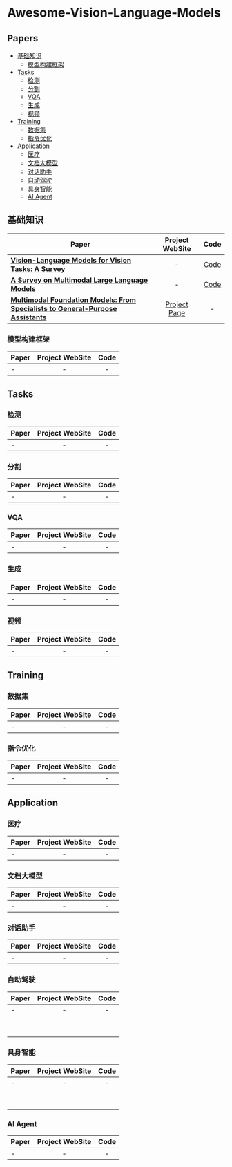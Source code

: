 # Awesome-Vision-Language-Models

## Papers
- [基础知识](#基础知识)
  - [模型构建框架](#模型构建框架)
- [Tasks](#tasks)
  - [检测](#检测)
  - [分割](#分割)
  - [VQA](#vqa)
  - [生成](#生成)
  - [视频](#视频)
- [Training](#training)
  - [数据集](#数据集)
  - [指令优化](#指令优化)
- [Application](#application)
  - [医疗](#医疗)
  - [文档大模型](#文档大模型)
  - [对话助手](#对话助手)
  - [自动驾驶](#自动驾驶)
  - [具身智能](#具身智能)
  - [AI Agent](#ai-agent)


## 基础知识
| Paper                                             |  Project WebSite | Code |
|---------------------------------------------------|:-------------:|:------------:|
|[**Vision-Language Models for Vision Tasks: A Survey**](https://arxiv.org/pdf/2304.00685.pdf)|-|[Code](https://github.com/jingyi0000/VLM_survey)|
|[**A Survey on Multimodal Large Language Models**](https://arxiv.org/pdf/2306.13549.pdf)|-|[Code](https://github.com/BradyFU/Awesome-Multimodal-Large-Language-Models)|
|[**Multimodal Foundation Models: From Specialists to General-Purpose Assistants**](https://arxiv.org/abs/2309.10020)|[Project Page](https://vlp-tutorial.github.io/2023/)|-|
### 模型构建框架

| Paper                                             |  Project WebSite | Code |
|---------------------------------------------------|:-------------:|:------------:|
|-|-|-|

## Tasks

### 检测
| Paper                                             |  Project WebSite | Code |
|---------------------------------------------------|:-------------:|:------------:|
|-|-|-|

### 分割
| Paper                                             |  Project WebSite | Code |
|---------------------------------------------------|:-------------:|:------------:|
|-|-|-|

### VQA
| Paper                                             |  Project WebSite | Code |
|---------------------------------------------------|:-------------:|:------------:|
|-|-|-|

### 生成
| Paper                                             |  Project WebSite | Code |
|---------------------------------------------------|:-------------:|:------------:|
|-|-|-|

### 视频
| Paper                                             |  Project WebSite | Code |
|---------------------------------------------------|:-------------:|:------------:|
|-|-|-|

## Training
### 数据集
| Paper                                             |  Project WebSite | Code |
|---------------------------------------------------|:-------------:|:------------:|
|-|-|-|

### 指令优化
| Paper                                             |  Project WebSite | Code |
|---------------------------------------------------|:-------------:|:------------:|
|-|-|-|

## Application
### 医疗
| Paper                                             |  Project WebSite | Code |
|---------------------------------------------------|:-------------:|:------------:|
|-|-|-|

### 文档大模型
| Paper                                             |  Project WebSite | Code |
|---------------------------------------------------|:-------------:|:------------:|
|-|-|-|

### 对话助手
| Paper                                             |  Project WebSite | Code |
|---------------------------------------------------|:-------------:|:------------:|
|-|-|-|

### 自动驾驶
| Paper | Project WebSite | Code |
| ----- | :-------------: | :--: |
| -     |        -        |  -   |
|       |                 |      |
|       |                 |      |
|       |                 |      |
|       |                 |      |
|       |                 |      |
|       |                 |      |
|       |                 |      |
|       |                 |      |

### 具身智能
| Paper                                             |  Project WebSite | Code |
|---------------------------------------------------|:-------------:|:------------:|
|-|-|-|
||||
||||
||||
||||
||||
||||
||||
||||

### AI Agent
| Paper                                             |  Project WebSite | Code |
|---------------------------------------------------|:-------------:|:------------:|
|-|-|-|
